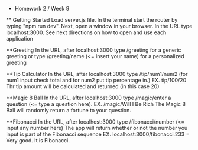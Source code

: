 - Homework 2 / Week 9

\*\* Getting Started
Load server.js file. In the terminal start the router by typing "npm run dev".
Next, open a window in your browser. In the URL type localhost:3000. See next directions on how to open and use each application

\*\*Greeting
In the URL, after localhost:3000 type /greeting for a generic greeting or type /greeting/name (<= insert your name)
for a personalized greeting

\*\*Tip Calculator
In the URL, after localhost:3000 type /tip/num1/num2 (for num1 input check total and for num2 put tip percentage in.) EX. tip/100/20
Thr tip amount will be calculated and returned (in this case 20)

\*\*Magic 8 Ball
In the URL, after localhost:3000 type /magic/enter a question (<= type a question here). EX. /magic/Will I Be Rich
The Magic 8 Ball will randomly return a fortune to your question.

\*\*Fibonacci
In the URL, after localhost:3000 type /fibonacci/number (<= input any number here)
The app will return whether or not the number you input is part of the Fibonacci sequence
EX. localhost:3000/fibonacci.233 = Very good. It is Fibonacci.
